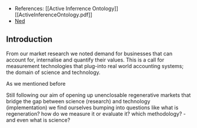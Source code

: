 - References: [[Active Inferrence Ontology]] [[ActiveInferenceOntology.pdf]]
- [Ned](https://docs.google.com/document/d/1giZVMkFr186omN6esxJefkpfm_bTwQXST0_Wraz5KRU/edit)

## Introduction
From our market research we noted demand for businesses that can account for, internalise and quantify their values. This is a call for measurement technologies that plug-into real world accounting systems; the domain of science and technology. 

As we mentioned before 




Still following our aim of opening up unenclosable regenerative markets that bridge the gap between science (research) and technology (implementation) we find ourselves bumping into questions like what is regeneration? how do we measure it or evaluate it? which methodology? - and even what is science?